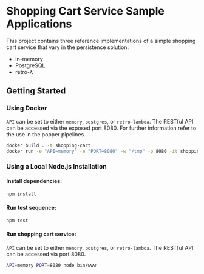 # Shopping Cart Service Sample Applications
This project contains three reference implementations of a simple shopping cart service that vary in the persistence solution:
 * in-memory
 * PostgreSQL
 * retro-λ

## Getting Started
### Using Docker
`API` can be set to either `memory`, `postgres`, or `retro-lambda`.
The RESTful API can be accessed via the exposed port 8080.
For further information refer to the use in the popper pipelines.

```bash
docker build . -t shopping-cart
docker run -e "API=memory" -e "PORT=8080" -w "/tmp" -p 8080 -it shopping-cart
```

### Using a Local Node.js Installation
#### Install dependencies:
```bash
npm install
```

#### Run test sequence:
```bash
npm test
```

#### Run shopping cart service:
`API` can be set to either `memory`, `postgres`, or `retro-lambda`.
The RESTful API can be accessed via port 8080.
```bash
API=memory PORT=8080 node bin/www
```
